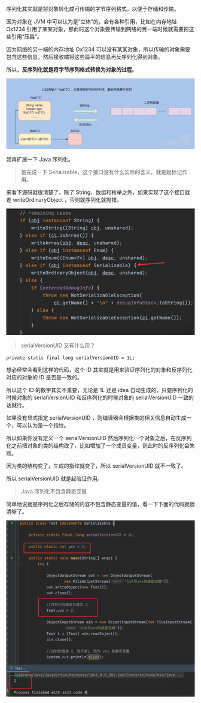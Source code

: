 序列化其实就是将对象转化成可传输的字节序列格式，以便于存储和传输。

因为对象在 JVM 中可以认为是“立体”的，会有各种引用，比如在内存地址Ox1234 引用了某某对象，那此时这个对象要传输到网络的另一端时候就需要把这些引用“压扁”。

因为网络的另一端的内存地址 Ox1234 可以没有某某对象，所以传输的对象需要包含这些信息，然后接收端将这些扁平的信息再反序列化得到对象。

所以，**反序列化就是将字节序列格式转换为对象的过程**。


![](images/java_serialization1.png)

我再扩展一下 Java 序列化。

>首先说一下 Serializable，这个接口没有什么实际的含义，就是起标记作用。 

来看下源码就很清楚了，除了 String、数组和枚举之外，如果实现了这个接口就走 writeOrdinaryObject ，否则就序列化就抛错。


![](images/java_serialization2.png)

> serialVersionUID 又有什么用？

`private static final long serialVersionUID = 1L;`

想必经常会看到这样的代码，这个 ID 其实就是用来验证序列化的对象和反序列化对应的对象的 ID 是否是一致的。

所以这个 ID 的数字其实不重要，无论是 1L 还是 idea 自动生成的，只要序列化的时候对象的 serialVersionUID 和反序列化的时候对象的 serialVersionUID 一致的话就行。

如果没有显式指定 serialVersionUID ，则编译器会根据类的相关信息自动生成一个，可以认为是一个指纹。

所以如果你没有定义一个 serialVersionUID 然后序列化一个对象之后，在反序列化之前把对象的类的结构改了，比如增加了一个成员变量，则此时的反序列化会失败。

因为类的结构变了，生成的指纹就变了，所以 serialVersionUID 就不一致了。

所以 serialVersionUID 就是起验证作用。

> Java 序列化不包含静态变量


简单地说就是序列化之后存储的内容不包含静态变量的值，看一下下面的代码就很清晰了。

![](images/java_serialization3.png)

